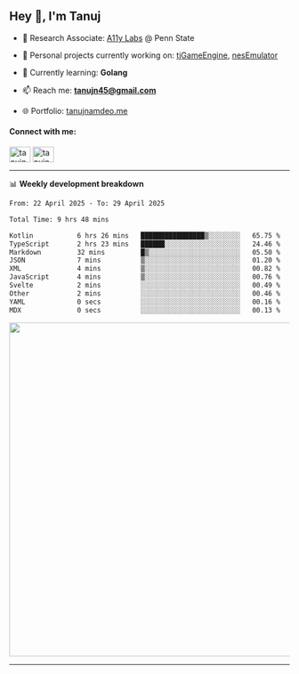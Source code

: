 <h2>Hey 👋, I'm Tanuj</h2>

- 🔬 Research Associate: [A11y Labs](https://a11y.ist.psu.edu/) @ Penn State 

- 🔭 Personal projects currently working on: [tjGameEngine](https://github.com/tanujn45/tjGameEngine), [nesEmulator](https://github.com/tanujn45/nesEmulator)

- 🌱 Currently learning: **Golang**

- 📫 Reach me: **tanujn45@gmail.com**

- 🌐 Portfolio: [tanujnamdeo.me](https://tanujnamdeo.me/)

<h4 align="left">Connect with me:</h4>
<p align="left">
<a href="https://twitter.com/tanujn45" target="blank"><img align="center" src="https://raw.githubusercontent.com/rahuldkjain/github-profile-readme-generator/master/src/images/icons/Social/twitter.svg" alt="tanujn45" height="28" width="38" /></a>
<a href="https://linkedin.com/in/tanujn45" target="blank"><img align="center" src="https://raw.githubusercontent.com/rahuldkjain/github-profile-readme-generator/master/src/images/icons/Social/linked-in-alt.svg" alt="tanujn45" height="28" width="38" /></a>
</p>

-------

📊 **Weekly development breakdown**
<!--START_SECTION:waka-->

```txt
From: 22 April 2025 - To: 29 April 2025

Total Time: 9 hrs 48 mins

Kotlin           6 hrs 26 mins   ████████████████▒░░░░░░░░   65.75 %
TypeScript       2 hrs 23 mins   ██████░░░░░░░░░░░░░░░░░░░   24.46 %
Markdown         32 mins         █▒░░░░░░░░░░░░░░░░░░░░░░░   05.50 %
JSON             7 mins          ▒░░░░░░░░░░░░░░░░░░░░░░░░   01.20 %
XML              4 mins          ▒░░░░░░░░░░░░░░░░░░░░░░░░   00.82 %
JavaScript       4 mins          ▒░░░░░░░░░░░░░░░░░░░░░░░░   00.76 %
Svelte           2 mins          ░░░░░░░░░░░░░░░░░░░░░░░░░   00.49 %
Other            2 mins          ░░░░░░░░░░░░░░░░░░░░░░░░░   00.46 %
YAML             0 secs          ░░░░░░░░░░░░░░░░░░░░░░░░░   00.16 %
MDX              0 secs          ░░░░░░░░░░░░░░░░░░░░░░░░░   00.13 %
```

<!--END_SECTION:waka-->

<img src="https://wakatime.com/share/@018e9abd-1aa4-4aa6-9db7-5ca3b999e810/4650b67a-98aa-46b4-b598-3d8a2451f0df.svg" width="600"/>

-------
